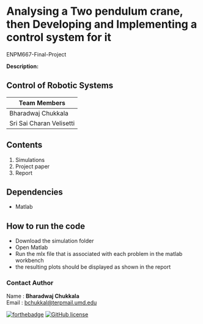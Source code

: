 # Analysing a Two pendulum crane, then Developing and Implementing a control system for it
ENPM667-Final-Project

**Description:**


## Control of Robotic Systems 

|Team Members
|--
|Bharadwaj Chukkala
|Sri Sai Charan Velisetti

## Contents
1. Simulations
2. Project paper
3. Report

## Dependencies
- Matlab

## How to run the code
- Download the simulation folder
- Open Matlab
- Run the mlx file that is associated with each problem in the matlab workbench
- the resulting plots should be displayed as shown in the report

### Contact Author

Name : __Bharadwaj Chukkala__ <br>
Email : bchukkal@terpmail.umd.edu <br>


[![forthebadge](https://forthebadge.com/images/badges/for-robots.svg)](https://forthebadge.com)
[![GitHub license](https://img.shields.io/github/license/Naereen/StrapDown.js.svg)](https://github.com/Naereen/StrapDown.js/blob/master/LICENSE)
